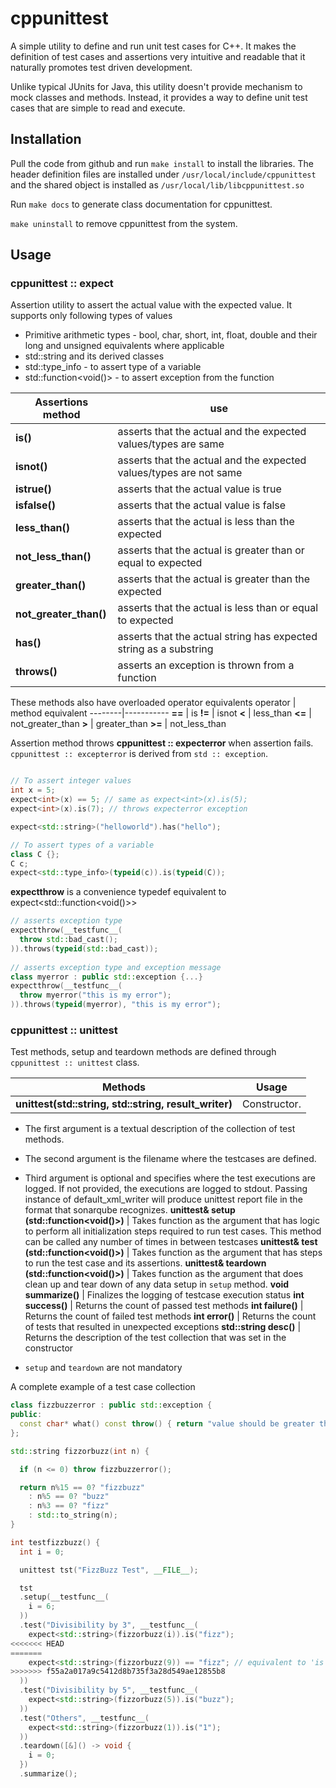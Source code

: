 # cppunittest

A simple utility to define and run unit test cases for C++. It makes the definition of test cases and assertions very intuitive and readable that it naturally promotes test driven development.

Unlike typical JUnits for Java, this utility doesn't provide mechanism to mock classes and methods. Instead, it provides a way to define unit test cases that are simple to read and execute.

## Installation
Pull the code from github and run `make install` to install the libraries.
The header definition files are installed under `/usr/local/include/cppunittest`
and the shared object is installed as `/usr/local/lib/libcppunittest.so`

Run `make docs` to generate class documentation for cppunittest.

`make uninstall` to remove cppunittest from the system.

## Usage
### cppunittest :: expect
Assertion utility to assert the actual value with the expected value. It supports only following types of values
* Primitive arithmetic types - bool, char, short, int, float, double and their long and unsigned equivalents where applicable
* std::string and its derived classes
* std::type_info - to assert type of a variable
* std::function<void()> - to assert exception from the function


Assertions method | use
------- | --------------------------
__is()__ | asserts that the actual and the expected values/types are same
__isnot()__ | asserts that the actual and the expected values/types are not same
__istrue()__ | asserts that the actual value is true
__isfalse()__ | asserts that the actual value is false
__less_than()__ | asserts that the actual is less than the expected
__not_less_than()__ | asserts that the actual is greater than or equal to expected
__greater_than()__ | asserts that the actual is greater than the expected
__not_greater_than()__ | asserts that the actual is less than or equal to expected
__has()__ | asserts that the actual string has expected string as a substring
__throws()__ | asserts an exception is thrown from a function

These methods also have overloaded operator equivalents
operator | method equivalent
--------|-----------
__==__ | is
__!=__ | isnot
__<__ | less_than
__<=__ | not_greater_than
__>__ | greater_than
__>=__ | not_less_than

Assertion method throws __cppunittest :: expecterror__ when assertion fails. `cppunittest :: excepterror` is derived from `std :: exception`.

```C++

// To assert integer values
int x = 5;
expect<int>(x) == 5; // same as expect<int>(x).is(5);
expect<int>(x).is(7); // throws expecterror exception

expect<std::string>("helloworld").has("hello");

// To assert types of a variable
class C {};
C c;
expect<std::type_info>(typeid(c)).is(typeid(C));

```

__expectthrow__ is a convenience typedef equivalent to expect<std::function<void()>>

```C++
// asserts exception type
expectthrow(__testfunc__(
  throw std::bad_cast();
)).throws(typeid(std::bad_cast));
 
// asserts exception type and exception message
class myerror : public std::exception {...}
expectthrow(__testfunc__(
  throw myerror("this is my error");
)).throws(typeid(myerror), "this is my error");
```

### cppunittest :: unittest

Test methods, setup and teardown methods are defined through `cppunittest :: unittest` class.

Methods | Usage
--------|-----------
__unittest(std::string, std::string, result_writer)__ | Constructor.
* The first argument is a textual description of the collection of test methods.
* The second argument is the filename where the testcases are defined.
* Third argument is optional and specifies where the test executions are logged. If not provided, the executions are logged to stdout. Passing instance of default_xml_writer will produce unittest report file in the format that sonarqube recognizes.
__unittest& setup (std::function<void()>)__ | Takes function as the argument that has logic to perform all initialization steps required to run test cases. This method can be called any number of times in between testcases
__unittest& test (std::function<void()>)__ | Takes function as the argument that has steps to run the test case and its assertions.
__unittest& teardown (std::function<void()>)__ | Takes function as the argument that does clean up and tear down of any data setup in `setup` method.
__void summarize()__ | Finalizes the logging of testcase execution status
__int success()__ | Returns the count of passed test methods
__int failure()__ | Returns the count of failed test methods
__int error()__ | Returns the count of tests that resulted in unexpected exceptions
__std::string desc()__ | Returns the description of the test collection that was set in the constructor

* `setup` and `teardown` are not mandatory

A complete example of a test case collection

```C++
class fizzbuzzerror : public std::exception {
public:
  const char* what() const throw() { return "value should be greater than 0"; }
};

std::string fizzorbuzz(int n) {

  if (n <= 0) throw fizzbuzzerror();

  return n%15 == 0? "fizzbuzz"
    : n%5 == 0? "buzz"
    : n%3 == 0? "fizz"
    : std::to_string(n);
}

int testfizzbuzz() {
  int i = 0;

  unittest tst("FizzBuzz Test", __FILE__);

  tst
  .setup(__testfunc__(
    i = 6;
  ))
  .test("Divisibility by 3", __testfunc__(
    expect<std::string>(fizzorbuzz(i)).is("fizz");
<<<<<<< HEAD
=======
    expect<std::string>(fizzorbuzz(9)) == "fizz"; // equivalent to 'is'
>>>>>>> f55a2a017a9c5412d8b735f3a28d549ae12855b8
  ))
  .test("Divisibility by 5", __testfunc__(
    expect<std::string>(fizzorbuzz(5)).is("buzz");
  ))
  .test("Others", __testfunc__(
    expect<std::string>(fizzorbuzz(1)).is("1");
  ))
  .teardown([&]() -> void {
    i = 0;
  })
  .summarize();
```

